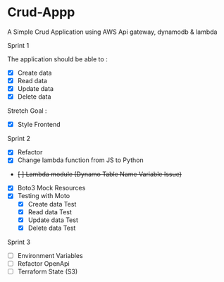 # Crud-Appp
A Simple Crud Application using AWS Api gateway, dynamodb &amp; lambda

Sprint 1

The application should be able to :

- [x] Create data
- [x] Read data
- [x] Update data
- [x] Delete data

Stretch Goal :

- [x] Style Frontend

Sprint 2

- [x] Refactor
- [x] Change lambda function from JS to Python
- <s>[ ] Lambda module (Dynamo Table Name Variable Issue)</s>
- [x] Boto3 Mock Resources
- [x] Testing with Moto
  - [x] Create data Test
  - [x] Read data Test
  - [x] Update data Test
  - [x] Delete data Test

Sprint 3

- [ ] Environment Variables
- [ ] Refactor OpenApi
- [ ] Terraform State (S3)
